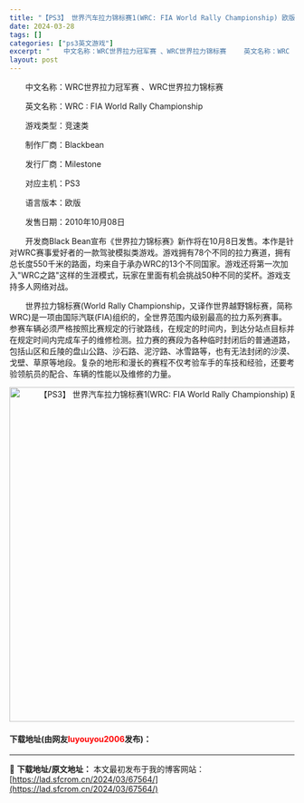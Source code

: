 ```yaml
---
title: "【PS3】 世界汽车拉力锦标赛1(WRC: FIA World Rally Championship) 欧版下载"
date: 2024-03-28
tags: []
categories: ["ps3英文游戏"]
excerpt: "　　中文名称：WRC世界拉力冠军赛 、WRC世界拉力锦标赛 　　英文名称：WRC : FIA World Rally Championship 　　游戏类型：竞速类 　　制作厂商：Blackbean 　　发行厂商：Milestone 　　对应主机：PS3 　　语言版本：欧版 　　发售日期：2010年&hellip;"
layout: post
---
```


 <p>　　中文名称：WRC世界拉力冠军赛 、WRC世界拉力锦标赛</p> <p>　　英文名称：WRC : FIA World Rally Championship</p> <p>　　游戏类型：竞速类</p> <p>　　制作厂商：Blackbean</p> <p>　　发行厂商：Milestone</p> <p>　　对应主机：PS3</p> <p>　　语言版本：欧版</p> <p>　　发售日期：2010年10月08日</p> <p>　　开发商Black Bean宣布《世界拉力锦标赛》新作将在10月8日发售。本作是针对WRC赛事爱好者的一款驾驶模拟类游戏。游戏拥有78个不同的拉力赛道，拥有总长度550千米的路面，均来自于承办WRC的13个不同国家。游戏还将第一次加入&quot;WRC之路&quot;这样的生涯模式，玩家在里面有机会挑战50种不同的奖杯。游戏支持多人网络对战。</p> <p>　　世界拉力锦标赛(World Rally Championship，又译作世界越野锦标赛，简称WRC)是一项由国际汽联(FIA)组织的，全世界范围内级别最高的拉力系列赛事。参赛车辆必须严格按照比赛规定的行驶路线，在规定的时间内，到达分站点目标并在规定时间内完成车子的维修检测。拉力赛的赛段为各种临时封闭后的普通道路，包括山区和丘陵的盘山公路、沙石路、泥泞路、冰雪路等，也有无法封闭的沙漠、戈壁、草原等地段。复杂的地形和漫长的赛程不仅考验车手的车技和经验，还要考验领航员的配合、车辆的性能以及维修的力量。</p> <p align="center"><img align="" border="0" src="https://lad.sfcrom.cn/wp-content/uploads/2024/03/20240328_66051c4813718.jpg" width="590" alt="【PS3】 世界汽车拉力锦标赛1(WRC: FIA World Rally Championship) 欧版下载" /></p> <p><h4>下载地址(由网友<font color="red">luyouyou2006</font>发布)：</h4></p> 

---
📖 **下载地址/原文地址：** 本文最初发布于我的博客网站：[https://lad.sfcrom.cn/2024/03/67564/](https://lad.sfcrom.cn/2024/03/67564/)
